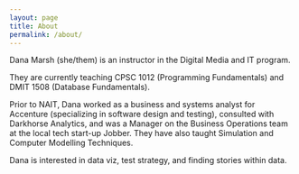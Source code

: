 ```yaml
---
layout: page
title: About
permalink: /about/
---
```


Dana Marsh (she/them) is an instructor in the Digital Media and IT program.

They are currently teaching CPSC 1012 (Programming Fundamentals) and DMIT 1508 (Database Fundamentals).

Prior to NAIT, Dana worked as a business and systems analyst for Accenture (specializing in software design and testing), consulted with Darkhorse Analytics, and was a Manager on the Business Operations team at the local tech start-up Jobber. They have also taught Simulation and Computer Modelling Techniques.

Dana is interested in data viz, test strategy, and finding stories within data.

